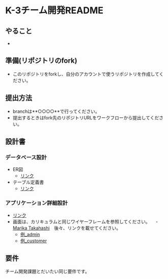 # K-3チーム開発README

## やること
- 

## 準備(リポジトリのfork)
- このリポジトリをforkし、自分のアカウントで使うリポジトリを作成してください。

## 提出方法
- branchは**○○○○**で行ってください。
- 提出するときはfork先のリポジトリURLをワークフローから提出してください。

## 設計書
### データベース設計
- ER図
  - [リンク](https://drive.google.com/file/d/1QanI13OdNJKM92TqZ7l-SXq42rJMEVYm/view?usp=sharing)
- テーブル定義書
  - [リンク](https://docs.google.com/spreadsheets/d/12EW5R9Sn4euLYzcsuOOaiW7rFJiuMZRR/edit?usp=sharing)

### アプリケーション詳細設計
- [リンク](https://docs.google.com/spreadsheets/d/1vDIm9VUg3mhyK4FxgW32DzQNDbatntFvFRIi7vPp4nk/edit?usp=sharing)
- 画面は、カリキュラムと同じワイヤーフレームを参照してください。
　- [Marika Takahashi](Note_Sep_28_2023_at_11_02_47_PM.pdf)　後々、リンクを載せてください。
  - [例_admin](https://s3-ap-northeast-1.amazonaws.com/wals/curriculum/ec_site/design_documents/wire_admin.pdf)
  - [例_customer](https://s3-ap-northeast-1.amazonaws.com/wals/curriculum/ec_site/design_documents/wire_ec.pdf)

## 要件
 チーム開発課題とだいたい同じ要件です。
